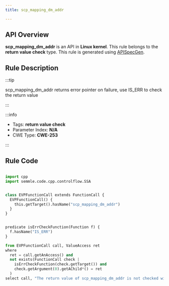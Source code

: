 ```yaml
---
title: scp_mapping_dm_addr

---
```



## API Overview
**scp_mapping_dm_addr** is an API in **Linux kernel**. This rule belongs to the **return value check** type. This rule is generated using [APISpecGen](../../tools/APISpecGen).
## Rule Description

:::tip

scp_mapping_dm_addr returns error pointer on failure, use IS_ERR to check the return value

:::

:::info

- Tags: **return value check**
- Parameter Index: **N/A**
- CWE Type: **CWE-253**

:::

## Rule Code
```python

import cpp
import semmle.code.cpp.controlflow.SSA


class EVPFunctionCall extends FunctionCall {
  EVPFunctionCall() {
    this.getTarget().hasName("scp_mapping_dm_addr")
  }
}


predicate isErrCheckFunction(Function f) {
  f.hasName("IS_ERR") 
}

from EVPFunctionCall call, ValueAccess ret
where
  ret = call.getAnAccess() and
  not exists(FunctionCall check |
    isErrCheckFunction(check.getTarget()) and
    check.getArgument(0).getAChild*() = ret
  )
select call, "The return value of scp_mapping_dm_addr is not checked with IS_ERR."
    
```